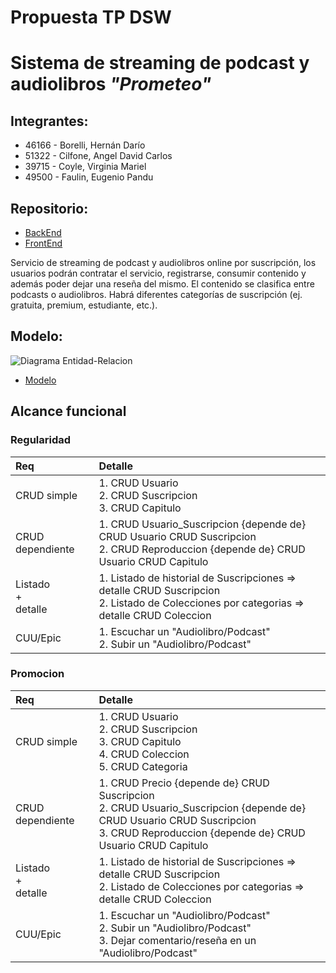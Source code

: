 # Propuesta TP DSW

# Sistema de streaming de podcast y audiolibros *"Prometeo"*

## **Integrantes:**  

- 46166 - Borelli, Hernán Darío
- 51322 - Cilfone, Angel David Carlos
- 39715 - Coyle, Virginia Mariel
- 49500 - Faulin, Eugenio Pandu

## **Repositorio:**
- [BackEnd](https://github.com/efaulin/tp-prometeo-back.git)
- [FrontEnd](https://github.com/efaulin/tp-prometeo-front.git)

Servicio de streaming de podcast y audiolibros online por suscripción, los usuarios podrán contratar el servicio, registrarse, consumir contenido y además poder dejar una reseña del mismo. El contenido se clasifica entre podcasts o audiolibros. Habrá diferentes categorías de suscripción (ej. gratuita, premium, estudiante, etc.). 

## **Modelo:**
![Diagrama Entidad-Relacion](https://github.com/hdborelli/TP_DSW_CBFN/blob/main/Assets/Modelo%20de%20base%20de%20datos.drawio.png)

- [Modelo](https://drive.google.com/file/d/11ACZJqwl76ydJ1UTIr_Lcnx58QASBCiV/view?usp=drive_link)

## Alcance funcional
### Regularidad
|Req|Detalle|
|:-|:-|
|CRUD simple|1. CRUD Usuario<br>2. CRUD Suscripcion<br>3. CRUD Capitulo|
|CRUD dependiente|1. CRUD Usuario_Suscripcion {depende de} CRUD Usuario CRUD Suscripcion <br>2. CRUD Reproduccion {depende de} CRUD Usuario CRUD Capitulo|
|Listado<br>+<br>detalle| 1. Listado de historial de Suscripciones => detalle CRUD Suscripcion<br> 2. Listado de Colecciones por categorias => detalle CRUD Coleccion|
|CUU/Epic|1. Escuchar un "Audiolibro/Podcast"<br>2. Subir un "Audiolibro/Podcast"<br>|
### Promocion
|Req|Detalle|
|:-|:-|
|CRUD simple|1. CRUD Usuario<br>2. CRUD Suscripcion<br>3. CRUD Capitulo<br>4. CRUD Coleccion<br>5. CRUD Categoria|
|CRUD dependiente|1. CRUD Precio {depende de} CRUD Suscripcion<br>2. CRUD Usuario_Suscripcion {depende de} CRUD Usuario CRUD Suscripcion <br>3. CRUD Reproduccion {depende de} CRUD Usuario CRUD Capitulo|
|Listado<br>+<br>detalle| 1. Listado de historial de Suscripciones => detalle CRUD Suscripcion<br> 2. Listado de Colecciones por categorias => detalle CRUD Coleccion|
|CUU/Epic|1. Escuchar un "Audiolibro/Podcast"<br>2. Subir un "Audiolibro/Podcast"<br>3. Dejar comentario/reseña en un "Audiolibro/Podcast"|
